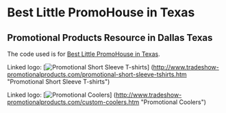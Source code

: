 # Best Little PromoHouse in Texas
## Promotional Products Resource in Dallas Texas

The code used is for [Best Little PromoHouse in Texas](http://www.tradeshow-promotionalproducts.com "Best Promotional Products Website").

Linked logo: [![Promotional Short Sleeve T-shirts](http://www.tradeshow-promotionalproducts.com/we/we.dll/Pic?UN=31275&F=B&S=7&N=900&TS=1246838093)]
(http://www.tradeshow-promotionalproducts.com/promotional-short-sleeve-tshirts.htm "Promotional Short Sleeve T-shirts")

Linked logo: [![Promotional Coolers](http://www.tradeshow-promotionalproducts.com/we/we.dll/Pic?UN=31275&F=B&S=7&N=115&TS=)]
(http://www.tradeshow-promotionalproducts.com/custom-coolers.htm "Promotional Coolers")


